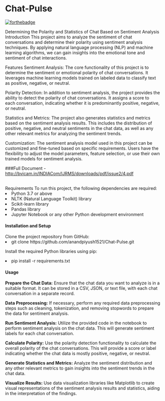 # Chat-Pulse

[![forthebadge](https://forthebadge.com/images/badges/made-with-python.svg)](https://forthebadge.com)

Determining the Polarity and Statistics of Chat Based on Sentiment Analysis
Introduction
This project aims to analyze the sentiment of chat conversations and determine their polarity using sentiment analysis techniques. By applying natural language processing (NLP) and machine learning algorithms, we can gain insights into the emotional tone and sentiment of chat interactions.

Features
Sentiment Analysis: The core functionality of this project is to determine the sentiment or emotional polarity of chat conversations. It leverages machine learning models trained on labeled data to classify text as positive, negative, or neutral.

Polarity Detection: In addition to sentiment analysis, the project provides the ability to detect the polarity of chat conversations. It assigns a score to each conversation, indicating whether it is predominantly positive, negative, or neutral.

Statistics and Metrics: The project also generates statistics and metrics based on the sentiment analysis results. This includes the distribution of positive, negative, and neutral sentiments in the chat data, as well as any other relevant metrics for analyzing the sentiment trends.

Customization: The sentiment analysis model used in this project can be customized and fine-tuned based on specific requirements. Users have the flexibility to adjust the model parameters, feature selection, or use their own trained models for sentiment analysis.

###Full Document - http://bvicam.in/INDIACom/IJRMS/downloads/pdf/issue2/4.pdf

<br>
Requirements
To run this project, the following dependencies are required:

<li>Python 3.7 or above</li>
<li>NLTK (Natural Language Toolkit) library</li>
<li>Scikit-learn library</li>
<li>Pandas library</li>
<li>Jupyter Notebook or any other Python development environment</li>

<h4>Installation and Setup</h4>
Clone the project repository from GitHub:

<li>git clone https://github.com/anandpiyush1521/Chat-Pulse.git </li>

Install the required Python libraries using pip:
<li>pip install -r requirements.txt</li>


<h4>Usage</h4>
<b>Prepare the Chat Data:</b> Ensure that the chat data you want to analyze is in a suitable format. It can be stored in a CSV, JSON, or text file, with each chat conversation in a separate record.

<b>Data Preprocessing:</b> If necessary, perform any required data preprocessing steps such as cleaning, tokenization, and removing stopwords to prepare the data for sentiment analysis.

<b>Run Sentiment Analysis:</b> Utilize the provided code in the notebook to perform sentiment analysis on the chat data. This will generate sentiment labels for each chat conversation.

<b>Calculate Polarity:</b> Use the polarity detection functionality to calculate the overall polarity of the chat conversations. This will provide a score or label indicating whether the chat data is mostly positive, negative, or neutral.

<b>Generate Statistics and Metrics:</b> Analyze the sentiment distribution and any other relevant metrics to gain insights into the sentiment trends in the chat data.

<b>Visualize Results:</b> Use data visualization libraries like Matplotlib to create visual representations of the sentiment analysis results and statistics, aiding in the interpretation of the findings.
